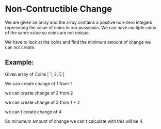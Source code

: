 # Non-Contructible Change

We are given an array and the array contains a positive non-zero integers represnting the value of coins in our possesion. We can have multiple coins of the same value so coins are not unique.

We have to look at the coins and find the minimum amount of change we can not create.

## Example: 
Given array of Coins [ 1, 2, 5 ]

We can create change of 1 from 1

we can create change of 2 from 2

we can create change of 3 from 1 + 2

we can't create change of 4 

So minumum amount of change we can't calculate with this will be 4.